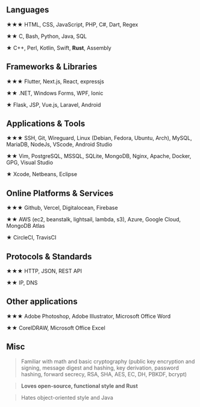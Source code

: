 ## Languages

★★★ HTML, CSS, JavaScript, PHP, C#, Dart, Regex

★★ C, Bash, Python, Java, SQL

★ C++, Perl, Kotlin, Swift, **Rust**, Assembly


## Frameworks & Libraries

★★★ Flutter, Next.js, React, expressjs

★★ .NET, Windows Forms, WPF, Ionic

★ Flask, JSP, Vue.js, Laravel, Android


## Applications & Tools

★★★ SSH, Git, Wireguard, Linux (Debian, Fedora, Ubuntu, Arch), MySQL, MariaDB, NodeJs, VScode, Android Studio

★★ Vim, PostgreSQL, MSSQL, SQLite, MongoDB, Nginx, Apache, Docker, GPG, Visual Studio

★ Xcode, Netbeans, Eclipse


## Online Platforms & Services

★★★ Github, Vercel, Digitalocean, Firebase

★★ AWS (ec2, beanstalk, lightsail, lambda, s3), Azure, Google Cloud, MongoDB Atlas

★ CircleCI, TravisCI


## Protocols & Standards

★★★ HTTP, JSON, REST API

★★ IP, DNS


## Other applications

★★★ Adobe Photoshop, Adobe Illustrator, Microsoft Office Word

★★ CorelDRAW, Microsoft Office Excel


## Misc

> Familiar with math and basic cryptography (public key encryption and signing, message digest and hashing, key derivation, password hashing, forward secrecy, RSA, SHA, AES, EC, DH, PBKDF, bcrypt)

> **Loves open-source, functional style and Rust**

> Hates object-oriented style and Java
